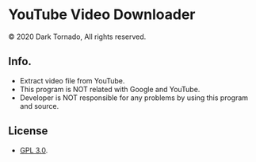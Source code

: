 # YouTube Video Downloader
© 2020 Dark Tornado, All rights reserved.

## Info.
* Extract video file from YouTube.
* This program is NOT related with Google and YouTube.
* Developer is NOT responsible for any problems by using this program and source.

## License
* [GPL 3.0](https://github.com/DarkTornado/YouTubeDownloader/blob/main/LICENSE).
